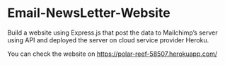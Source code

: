 # Email-NewsLetter-Website
Build a website using Express.js that post the data to Mailchimp’s server using API and deployed the server on cloud service provider Heroku.


You can check the website on https://polar-reef-58507.herokuapp.com/
